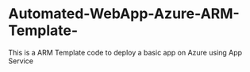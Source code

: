 # Automated-WebApp-Azure-ARM-Template-
This is a ARM Template code to deploy a basic app on Azure using App Service 
